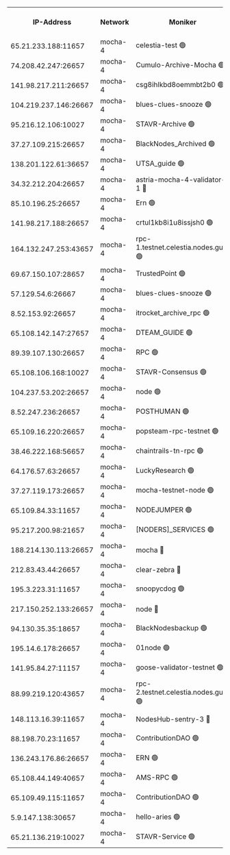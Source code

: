 


<table><tr><th>IP-Address</th><th>Network</th><th>Moniker</th><th>Latest Block Height</th><th>Earliest Block Height</th><th>Catching Up</th><th>Tx Index</th><th>Voting Power</th><th>Version</th><th>Scan Time</th></tr><tr><td>65.21.233.188:11657</td><td>mocha-4</td><td>celestia-test 🟢</td><td>4976638</td><td>0</td><td>False</td><td>on</td><td>0</td><td>3.3.1-mocha</td><td>2025-03-03T16:54:15.298390953UTC</td></tr><tr><td>74.208.42.247:26657</td><td>mocha-4</td><td>Cumulo-Archive-Mocha 🟢</td><td>4976606</td><td>1</td><td>False</td><td>on</td><td>0</td><td>3.3.1-mocha</td><td>2025-03-03T16:51:36.759473409UTC</td></tr><tr><td>141.98.217.211:26657</td><td>mocha-4</td><td>csg8ihlkbd8oemmbt2b0 🟢</td><td>4976608</td><td>1</td><td>False</td><td>on</td><td>0</td><td>3.3.0-mocha</td><td>2025-03-03T16:51:47.747338925UTC</td></tr><tr><td>104.219.237.146:26667</td><td>mocha-4</td><td>blues-clues-snooze 🟢</td><td>4976608</td><td>1</td><td>False</td><td>off</td><td>0</td><td>3.2.0-mocha</td><td>2025-03-03T16:51:48.927680391UTC</td></tr><tr><td>95.216.12.106:10027</td><td>mocha-4</td><td>STAVR-Archive 🟢</td><td>4955712</td><td>1</td><td>False</td><td>on</td><td>0</td><td>3.3.1</td><td>2025-03-03T16:51:51.403183333UTC</td></tr><tr><td>37.27.109.215:26657</td><td>mocha-4</td><td>BlackNodes_Archived 🟢</td><td>4976609</td><td>1</td><td>False</td><td>off</td><td>0</td><td>3.3.0-mocha</td><td>2025-03-03T16:51:53.820692350UTC</td></tr><tr><td>138.201.122.61:36657</td><td>mocha-4</td><td>UTSA_guide 🟢</td><td>4976610</td><td>1</td><td>False</td><td>on</td><td>0</td><td>3.3.1-mocha</td><td>2025-03-03T16:51:56.204099846UTC</td></tr><tr><td>34.32.212.204:26657</td><td>mocha-4</td><td>astria-mocha-4-validator-1 🔴</td><td>4976610</td><td>1</td><td>False</td><td>on</td><td>10509044</td><td>3.3.1-mocha</td><td>2025-03-03T16:51:56.540021084UTC</td></tr><tr><td>85.10.196.25:26657</td><td>mocha-4</td><td>Ern 🟢</td><td>4976612</td><td>1</td><td>False</td><td>on</td><td>0</td><td>3.3.1-mocha</td><td>2025-03-03T16:52:07.029041580UTC</td></tr><tr><td>141.98.217.188:26657</td><td>mocha-4</td><td>crtul1kb8i1u8issjsh0 🟢</td><td>4976615</td><td>1</td><td>False</td><td>on</td><td>0</td><td>3.3.0-mocha</td><td>2025-03-03T16:52:19.697837429UTC</td></tr><tr><td>164.132.247.253:43657</td><td>mocha-4</td><td>rpc-1.testnet.celestia.nodes.guru 🟢</td><td>4976621</td><td>1</td><td>False</td><td>on</td><td>0</td><td>3.3.1-mocha</td><td>2025-03-03T16:52:54.356959043UTC</td></tr><tr><td>69.67.150.107:28657</td><td>mocha-4</td><td>TrustedPoint 🟢</td><td>4976625</td><td>1</td><td>False</td><td>on</td><td>0</td><td>3.3.0-mocha</td><td>2025-03-03T16:53:10.218414269UTC</td></tr><tr><td>57.129.54.6:26667</td><td>mocha-4</td><td>blues-clues-snooze 🟢</td><td>4976626</td><td>1</td><td>False</td><td>off</td><td>0</td><td>3.2.0-mocha</td><td>2025-03-03T16:53:14.955211105UTC</td></tr><tr><td>8.52.153.92:26657</td><td>mocha-4</td><td>itrocket_archive_rpc 🟢</td><td>4976630</td><td>1</td><td>False</td><td>on</td><td>0</td><td>3.3.1-mocha</td><td>2025-03-03T16:53:34.921762356UTC</td></tr><tr><td>65.108.142.147:27657</td><td>mocha-4</td><td>DTEAM_GUIDE 🟢</td><td>4976633</td><td>1</td><td>False</td><td>on</td><td>0</td><td>3.3.1-mocha</td><td>2025-03-03T16:53:52.688821896UTC</td></tr><tr><td>89.39.107.130:26657</td><td>mocha-4</td><td>RPC 🟢</td><td>4976634</td><td>1</td><td>False</td><td>on</td><td>0</td><td>3.3.1-mocha</td><td>2025-03-03T16:53:55.072939992UTC</td></tr><tr><td>65.108.106.168:10027</td><td>mocha-4</td><td>STAVR-Consensus 🟢</td><td>4976637</td><td>1</td><td>False</td><td>on</td><td>0</td><td>3.3.1-mocha</td><td>2025-03-03T16:54:10.803769330UTC</td></tr><tr><td>104.237.53.202:26657</td><td>mocha-4</td><td>node 🟢</td><td>4976638</td><td>1</td><td>False</td><td>on</td><td>0</td><td>3.3.1</td><td>2025-03-03T16:54:19.054882990UTC</td></tr><tr><td>8.52.247.236:26657</td><td>mocha-4</td><td>POSTHUMAN 🟢</td><td>4976639</td><td>1</td><td>False</td><td>on</td><td>0</td><td>3.3.1-mocha</td><td>2025-03-03T16:54:24.439705507UTC</td></tr><tr><td>65.109.16.220:26657</td><td>mocha-4</td><td>popsteam-rpc-testnet 🟢</td><td>4976642</td><td>1</td><td>False</td><td>on</td><td>0</td><td>3.3.1-mocha</td><td>2025-03-03T16:54:43.740494484UTC</td></tr><tr><td>38.46.222.168:56657</td><td>mocha-4</td><td>chaintrails-tn-rpc 🟢</td><td>4976648</td><td>1</td><td>False</td><td>on</td><td>0</td><td>3.3.1</td><td>2025-03-03T16:55:13.725763696UTC</td></tr><tr><td>64.176.57.63:26657</td><td>mocha-4</td><td>LuckyResearch 🟢</td><td>4976615</td><td>1582001</td><td>False</td><td>off</td><td>0</td><td>3.3.1-mocha</td><td>2025-03-03T16:52:23.362206594UTC</td></tr><tr><td>37.27.119.173:26657</td><td>mocha-4</td><td>mocha-testnet-node 🟢</td><td>4976637</td><td>2631379</td><td>False</td><td>on</td><td>0</td><td>3.3.0-mocha</td><td>2025-03-03T16:54:10.438794025UTC</td></tr><tr><td>65.109.84.33:11657</td><td>mocha-4</td><td>NODEJUMPER 🟢</td><td>4976638</td><td>3214501</td><td>False</td><td>off</td><td>0</td><td>3.0.0-mocha</td><td>2025-03-03T16:54:19.439833576UTC</td></tr><tr><td>95.217.200.98:21657</td><td>mocha-4</td><td>[NODERS]_SERVICES 🟢</td><td>4976608</td><td>3453468</td><td>False</td><td>on</td><td>0</td><td>3.2.0-mocha</td><td>2025-03-03T16:51:45.296740189UTC</td></tr><tr><td>188.214.130.113:26657</td><td>mocha-4</td><td>mocha 🔴</td><td>4976615</td><td>4163991</td><td>False</td><td>off</td><td>100001</td><td>3.3.1</td><td>2025-03-03T16:52:22.141209872UTC</td></tr><tr><td>212.83.43.44:26657</td><td>mocha-4</td><td>clear-zebra 🔴</td><td>4967818</td><td>4200001</td><td>False</td><td>on</td><td>500001</td><td>3.3.1-mocha</td><td>2025-03-03T16:53:01.079135790UTC</td></tr><tr><td>195.3.223.31:11657</td><td>mocha-4</td><td>snoopycdog 🟢</td><td>4976644</td><td>4208501</td><td>False</td><td>off</td><td>0</td><td>3.3.1-mocha</td><td>2025-03-03T16:54:50.460314913UTC</td></tr><tr><td>217.150.252.133:26657</td><td>mocha-4</td><td>node 🔴</td><td>4976634</td><td>4244833</td><td>False</td><td>off</td><td>100505</td><td>3.3.1-mocha</td><td>2025-03-03T16:53:57.493038036UTC</td></tr><tr><td>94.130.35.35:18657</td><td>mocha-4</td><td>BlackNodesbackup 🟢</td><td>4976649</td><td>4579501</td><td>False</td><td>on</td><td>0</td><td>3.0.0-mocha</td><td>2025-03-03T16:55:16.291513352UTC</td></tr><tr><td>195.14.6.178:26657</td><td>mocha-4</td><td>01node 🟢</td><td>4976630</td><td>4633398</td><td>False</td><td>on</td><td>0</td><td>3.3.1</td><td>2025-03-03T16:53:37.347225465UTC</td></tr><tr><td>141.95.84.27:11157</td><td>mocha-4</td><td>goose-validator-testnet 🟢</td><td>4976631</td><td>4732501</td><td>False</td><td>on</td><td>0</td><td>3.3.1</td><td>2025-03-03T16:53:40.089414281UTC</td></tr><tr><td>88.99.219.120:43657</td><td>mocha-4</td><td>rpc-2.testnet.celestia.nodes.guru 🟢</td><td>4976636</td><td>4786460</td><td>False</td><td>on</td><td>0</td><td>3.3.1-mocha</td><td>2025-03-03T16:54:08.016431895UTC</td></tr><tr><td>148.113.16.39:11657</td><td>mocha-4</td><td>NodesHub-sentry-3 🔴</td><td>4976627</td><td>4855693</td><td>False</td><td>on</td><td>107152</td><td>3.3.1</td><td>2025-03-03T16:53:19.959387875UTC</td></tr><tr><td>88.198.70.23:11657</td><td>mocha-4</td><td>ContributionDAO 🟢</td><td>4976624</td><td>4870504</td><td>False</td><td>off</td><td>0</td><td>3.3.1</td><td>2025-03-03T16:53:07.466499388UTC</td></tr><tr><td>136.243.176.86:26657</td><td>mocha-4</td><td>ERN 🟢</td><td>4976638</td><td>4954501</td><td>False</td><td>off</td><td>0</td><td>3.3.1-mocha</td><td>2025-03-03T16:54:16.032654383UTC</td></tr><tr><td>65.108.44.149:40657</td><td>mocha-4</td><td>AMS-RPC 🟢</td><td>4976630</td><td>4968112</td><td>False</td><td>on</td><td>0</td><td>3.2.0</td><td>2025-03-03T16:53:37.722353556UTC</td></tr><tr><td>65.109.49.115:11657</td><td>mocha-4</td><td>ContributionDAO 🟢</td><td>4976625</td><td>4973119</td><td>False</td><td>off</td><td>0</td><td>3.3.0-mocha</td><td>2025-03-03T16:53:10.556000848UTC</td></tr><tr><td>5.9.147.138:30657</td><td>mocha-4</td><td>hello-aries 🟢</td><td>4976623</td><td>4974501</td><td>False</td><td>off</td><td>0</td><td>3.3.1-mocha</td><td>2025-03-03T16:53:00.793134475UTC</td></tr><tr><td>65.21.136.219:10027</td><td>mocha-4</td><td>STAVR-Service 🟢</td><td>4976608</td><td>4975501</td><td>False</td><td>off</td><td>0</td><td>3.3.1</td><td>2025-03-03T16:51:48.152963704UTC</td></tr></table>